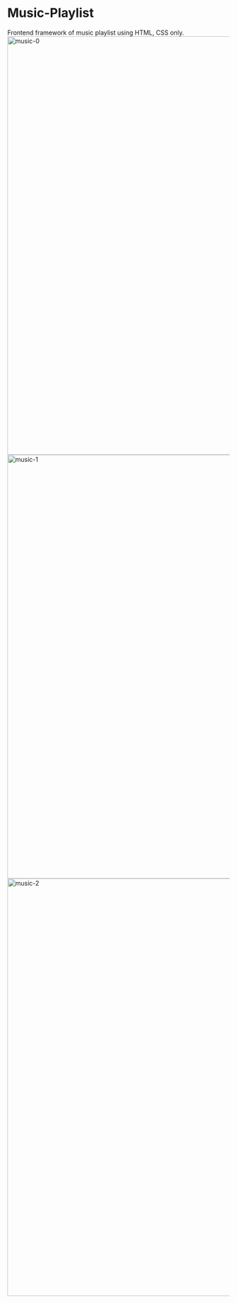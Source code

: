# Music-Playlist
Frontend framework of music playlist using HTML, CSS only.
<img width="948" alt="music-0" src="https://user-images.githubusercontent.com/67912363/176245312-696a2e80-2fe3-49f2-a25e-9d02f9fdd381.PNG">
<img width="960" alt="music-1" src="https://user-images.githubusercontent.com/67912363/176245325-6a1519cf-200d-460a-a911-c63bb9c8098d.PNG">
<img width="946" alt="music-2" src="https://user-images.githubusercontent.com/67912363/176245337-08eeb1e2-019a-4362-895d-ffbf38133cd2.PNG">
